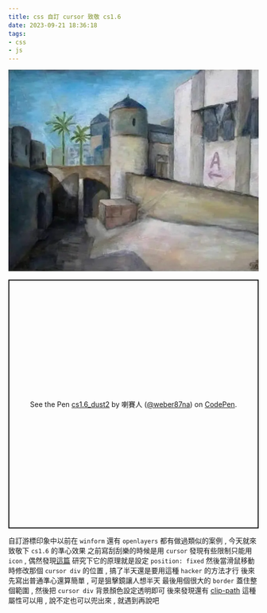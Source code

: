 ```yaml
---
title: css 自訂 cursor 致敬 cs1.6
date: 2023-09-21 18:36:18
tags:
- css
- js
---
```

![dust2](https://raw.githubusercontent.com/weber87na/flowers/master/dust2.png)
<!-- more -->

<p class="codepen" data-height="500" data-default-tab="result" data-slug-hash="xxmpdZO" data-user="weber87na" style="height: 500px; box-sizing: border-box; display: flex; align-items: center; justify-content: center; border: 2px solid; margin: 1em 0; padding: 1em;">
  <span>See the Pen <a href="https://codepen.io/weber87na/pen/xxmpdZO">
  cs1.6_dust2</a> by 喇賽人 (<a href="https://codepen.io/weber87na">@weber87na</a>)
  on <a href="https://codepen.io">CodePen</a>.</span>
</p>
<script async src="https://cpwebassets.codepen.io/assets/embed/ei.js"></script>

自訂游標印象中以前在 `winform` 還有 `openlayers` 都有做過類似的案例 , 今天就來致敬下 `cs1.6` 的準心效果
之前寫刮刮樂的時候是用 `cursor` 發現有些限制只能用 `icon` , 偶然發現[這篇](https://medium.com/@flemming.dierlamm/create-a-simple-custom-cursor-87d033398c95)
研究下它的原理就是設定 `position: fixed` 然後當滑鼠移動時修改那個 `cursor div` 的位置 , 搞了半天還是要用這種 `hacker` 的方法才行
後來先寫出普通準心還算簡單 , 可是狙擊鏡讓人想半天
最後用個很大的 `border` 蓋住整個範圍 , 然後把 `cursor div` 背景顏色設定透明即可
後來發現還有 [clip-path](https://bennettfeely.com/clippy/) 這種屬性可以用 , 說不定也可以兜出來 , 就遇到再說吧
